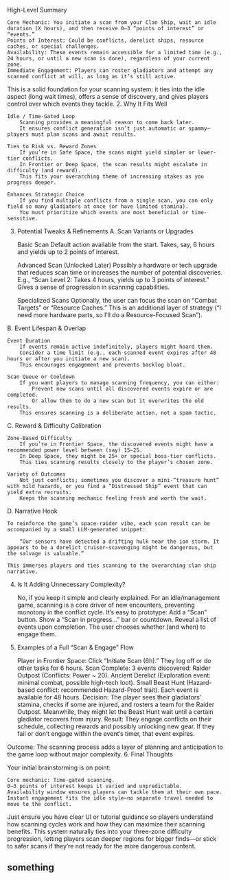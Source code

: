 High-Level Summary

    Core Mechanic: You initiate a scan from your Clan Ship, wait an idle duration (X hours), and then receive 0–3 “points of interest” or “events.”
    Points of Interest: Could be conflicts, derelict ships, resource caches, or special challenges.
    Availability: These events remain accessible for a limited time (e.g., 24 hours, or until a new scan is done), regardless of your current zone.
    Immediate Engagement: Players can roster gladiators and attempt any scanned conflict at will, as long as it’s still active.

This is a solid foundation for your scanning system: it ties into the idle aspect (long wait times), offers a sense of discovery, and gives players control over which events they tackle.
2. Why It Fits Well

    Idle / Time-Gated Loop
        Scanning provides a meaningful reason to come back later.
        It ensures conflict generation isn’t just automatic or spammy—players must plan scans and await results.

    Ties to Risk vs. Reward Zones
        If you’re in Safe Space, the scans might yield simpler or lower-tier conflicts.
        In Frontier or Deep Space, the scan results might escalate in difficulty (and reward).
        This fits your overarching theme of increasing stakes as you progress deeper.

    Enhances Strategic Choice
        If you find multiple conflicts from a single scan, you can only field so many gladiators at once (or have limited stamina).
        You must prioritize which events are most beneficial or time-sensitive.

3. Potential Tweaks & Refinements
A. Scan Variants or Upgrades

    Basic Scan
        Default action available from the start. Takes, say, 6 hours and yields up to 2 points of interest.

    Advanced Scan (Unlocked Later)
        Possibly a hardware or tech upgrade that reduces scan time or increases the number of potential discoveries.
        E.g., “Scan Level 2: Takes 4 hours, yields up to 3 points of interest.”
        Gives a sense of progression in scanning capabilities.

    Specialized Scans
        Optionally, the user can focus the scan on “Combat Targets” or “Resource Caches.”
        This is an additional layer of strategy (“I need more hardware parts, so I’ll do a Resource-Focused Scan”).

B. Event Lifespan & Overlap

    Event Duration
        If events remain active indefinitely, players might hoard them.
        Consider a time limit (e.g., each scanned event expires after 48 hours or after you initiate a new scan).
        This encourages engagement and prevents backlog bloat.

    Scan Queue or Cooldown
        If you want players to manage scanning frequency, you can either:
            Prevent new scans until all discovered events expire or are completed.
            Or allow them to do a new scan but it overwrites the old results.
        This ensures scanning is a deliberate action, not a spam tactic.

C. Reward & Difficulty Calibration

    Zone-Based Difficulty
        If you’re in Frontier Space, the discovered events might have a recommended power level between (say) 15–25.
        In Deep Space, they might be 25+ or special boss-tier conflicts.
        This ties scanning results closely to the player’s chosen zone.

    Variety of Outcomes
        Not just conflicts; sometimes you discover a mini-“treasure hunt” with mild hazards, or you find a “Distressed Ship” event that can yield extra recruits.
        Keeps the scanning mechanic feeling fresh and worth the wait.

D. Narrative Hook

    To reinforce the game’s space-raider vibe, each scan result can be accompanied by a small LLM-generated snippet:

        “Our sensors have detected a drifting hulk near the ion storm. It appears to be a derelict cruiser—scavenging might be dangerous, but the salvage is valuable.”

    This immerses players and ties scanning to the overarching clan ship narrative.

4. Is It Adding Unnecessary Complexity?

    No, if you keep it simple and clearly explained. For an idle/management game, scanning is a core driver of new encounters, preventing monotony in the conflict cycle.
    It’s easy to prototype:
        Add a “Scan” button.
        Show a “Scan in progress…” bar or countdown.
        Reveal a list of events upon completion.
        The user chooses whether (and when) to engage them.

5. Examples of a Full “Scan & Engage” Flow

    Player in Frontier Space:
        Click “Initiate Scan (6h).”
        They log off or do other tasks for 6 hours.
    Scan Complete:
        3 events discovered:
            Raider Outpost (Conflicts: Power ~ 20).
            Ancient Derelict (Exploration event: minimal combat, possible high-tech loot).
            Small Beast Hunt (Hazard-based conflict: recommended Hazard-Proof trait).
        Each event is available for 48 hours.
    Decision:
        The player sees their gladiators’ stamina, checks if some are injured, and rosters a team for the Raider Outpost.
        Meanwhile, they might let the Beast Hunt wait until a certain gladiator recovers from injury.
    Result:
        They engage conflicts on their schedule, collecting rewards and possibly unlocking new gear.
        If they fail or don’t engage within the event’s timer, that event expires.

Outcome: The scanning process adds a layer of planning and anticipation to the game loop without major complexity.
6. Final Thoughts

Your initial brainstorming is on point:

    Core mechanic: Time-gated scanning.
    0–3 points of interest keeps it varied and unpredictable.
    Availability window ensures players can tackle them at their own pace.
    Instant engagement fits the idle style—no separate travel needed to move to the conflict.

Just ensure you have clear UI or tutorial guidance so players understand how scanning cycles work and how they can maximize their scanning benefits. This system naturally ties into your three-zone difficulty progression, letting players scan deeper regions for bigger finds—or stick to safer scans if they’re not ready for the more dangerous content.


## something